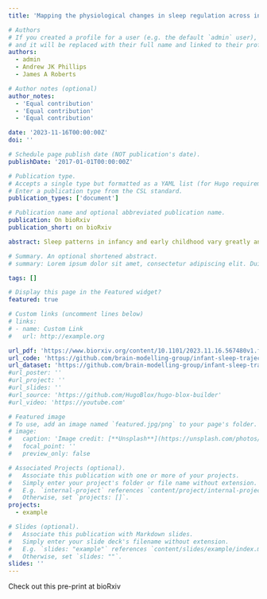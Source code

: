 ```yaml
---
title: 'Mapping the physiological changes in sleep regulation across infancy and young childhood'

# Authors
# If you created a profile for a user (e.g. the default `admin` user), write the username (folder name) here
# and it will be replaced with their full name and linked to their profile.
authors:
  - admin
  - Andrew JK Phillips 
  - James A Roberts

# Author notes (optional)
author_notes:
  - 'Equal contribution'
  - 'Equal contribution'
  - 'Equal contribution'

date: '2023-11-16T00:00:00Z'
doi: ''

# Schedule page publish date (NOT publication's date).
publishDate: '2017-01-01T00:00:00Z'

# Publication type.
# Accepts a single type but formatted as a YAML list (for Hugo requirements).
# Enter a publication type from the CSL standard.
publication_types: ['document']

# Publication name and optional abbreviated publication name.
publication: On bioRxiv
publication_short: on bioRxiv

abstract: Sleep patterns in infancy and early childhood vary greatly and change rapidly during development. In adults, sleep patterns are regulated by interactions between neuronal populations in the brainstem and hypothalamus, driven by the circadian and sleep homeostatic processes. However, the neurophysiological mechanisms underlying the sleep patterns and their variations across infancy and early childhood are poorly understood. We investigated whether a well-established mathematical model for sleep regulation in adults can model infant sleep characteristics and explain the physiological basis for developmental changes. By fitting longitudinal sleep data spanning 2 to 540 days after birth, we inferred parameter trajectories across age. We found that the developmental changes in sleep patterns are consistent with a faster accumulation and faster clearance of sleep homeostatic pressure in infancy and a weaker circadian rhythm in early infancy. We also find greater sensitivity to phase-delaying effects of light in infancy and early childhood. These findings reveal fundamental mechanisms that regulate sleep in infancy and early childhood. Given the critical role of sleep in healthy neurodevelopment, this framework could be used to pinpoint pathophysiological mechanisms and identify ways to improve sleep quality in early life.

# Summary. An optional shortened abstract.
# summary: Lorem ipsum dolor sit amet, consectetur adipiscing elit. Duis posuere tellus ac convallis placerat. Proin tincidunt magna sed ex sollicitudin condimentum.

tags: []

# Display this page in the Featured widget?
featured: true

# Custom links (uncomment lines below)
# links:
# - name: Custom Link
#   url: http://example.org

url_pdf: 'https://www.biorxiv.org/content/10.1101/2023.11.16.567480v1.full'
url_code: 'https://github.com/brain-modelling-group/infant-sleep-trajectory'
url_dataset: 'https://github.com/brain-modelling-group/infant-sleep-trajectory/tree/main/data'
#url_poster: ''
#url_project: ''
#url_slides: ''
#url_source: 'https://github.com/HugoBlox/hugo-blox-builder'
#url_video: 'https://youtube.com'

# Featured image
# To use, add an image named `featured.jpg/png` to your page's folder.
# image:
#   caption: 'Image credit: [**Unsplash**](https://unsplash.com/photos/pLCdAaMFLTE)'
#   focal_point: ''
#   preview_only: false

# Associated Projects (optional).
#   Associate this publication with one or more of your projects.
#   Simply enter your project's folder or file name without extension.
#   E.g. `internal-project` references `content/project/internal-project/index.md`.
#   Otherwise, set `projects: []`.
projects:
  - example

# Slides (optional).
#   Associate this publication with Markdown slides.
#   Simply enter your slide deck's filename without extension.
#   E.g. `slides: "example"` references `content/slides/example/index.md`.
#   Otherwise, set `slides: ""`.
slides: ''
---
```


<!-- {{% callout note %}}
Click the _Cite_ button above to demo the feature to enable visitors to import publication metadata into their reference management software.
{{% /callout %}}

{{% callout note %}}
Create your slides in Markdown - click the _Slides_ button to check out the example.
{{% /callout %}} -->

Check out this pre-print at bioRxiv
<!-- Add the publication's **full text** or **supplementary notes** here. You can use rich formatting such as including [code, math, and images](https://docs.hugoblox.com/content/writing-markdown-latex/). -->

